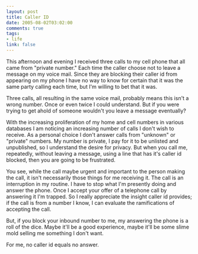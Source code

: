 ```yaml
--- 
layout: post
title: Caller ID
date: 2005-08-02T03:02:00
comments: true
tags:
- life
link: false
---
```

This afternoon and evening I received three calls to my cell phone that all came from "private number." Each time the caller choose not to leave a message on my voice mail. Since they are blocking their caller id from appearing on my phone I have no way to know for certain that it was the same party calling each time, but I'm willing to bet that it was.

Three calls, all resulting in the same voice mail, probably means this isn't a wrong number. Once or even twice I could understand. But if you were trying to get ahold of someone wouldn't you leave a message eventually?

With the increasing proliferation of my home and cell numbers in various databases I am noticing an increasing number of calls I don't wish to receive. As a personal choice I don't answer calls from "unknown" or "private" numbers. My number is private, I pay for it to be unlisted and unpublished, so I understand the desire for privacy. But when you call me, repeatedly, without leaving a message, using a line that has it's caller id blocked, then you are going to be frustrated.

You see, while the call maybe urgent and important to the person making the call, it isn't necessarily those things for me receiving it. The call is an interruption in my routine. I have to stop what I'm presently doing and answer the phone. Once I accept your offer of a telephone call by answering it I'm trapped. So I really appreciate the insight caller id provides; if the call is from a number I know, I can evaluate the ramifications of accepting the call.

But, if you block your inbound number to me, my answering the phone is a roll of the dice. Maybe it'll be a good experience, maybe it'll be some slime mold selling me something I don't want.

For me, no caller id equals no answer.
